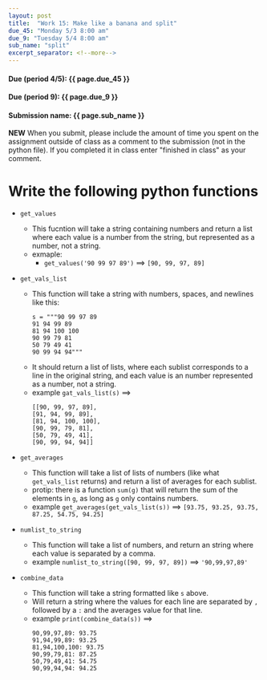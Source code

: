 ```yaml
---
layout: post
title:  "Work 15: Make like a banana and split"
due_45: "Monday 5/3 8:00 am"
due_9: "Tuesday 5/4 8:00 am"
sub_name: "split"
excerpt_separator: <!--more-->
---
```


#### Due (period 4/5): {{ page.due_45 }}
#### Due (period 9): {{ page.due_9 }}

#### Submission name: {{ page.sub_name }}
<!--more-->

**NEW** When you submit, please include the amount of time you spent on the assignment outside of class as a comment to the submission (not in the python file). If you completed it in class enter "finished in class" as your comment.

# Write the following python functions
* `get_values`
  * This fucntion will take a string containing numbers and return a list where each value is a number from the string, but represented as a number, not a string.
  * exmaple:
    - `get_values('90 99 97 89')` ==> `[90, 99, 97, 89]`

* `get_vals_list`
  * This function will take a string with numbers, spaces, and newlines like this:
    ```
    s = """90 99 97 89
    91 94 99 89
    81 94 100 100
    90 99 79 81
    50 79 49 41
    90 99 94 94"""
    ```
  * It should return a list of lists, where each sublist corresponds to a line in the original string, and each value is an number represented as a number, not a string.
  * example
    `gat_vals_list(s)` ==>
      ```
      [[90, 99, 97, 89],
      [91, 94, 99, 89],
      [81, 94, 100, 100],
      [90, 99, 79, 81],
      [50, 79, 49, 41],
      [90, 99, 94, 94]]
      ```
* `get_averages`
  * This function will take a list of lists of numbers (like what `get_vals_list` returns) and return a list of averages for each sublist.
  * protip: there is a function `sum(g)` that will return the sum of the elements in `g`, as long as `g` only contains numbers.
  * example
    `get_averages(get_vals_list(s))` ==> `[93.75, 93.25, 93.75, 87.25, 54.75, 94.25]`

* `numlist_to_string`
  * This function will take a list of numbers, and return an string where each value is separated by a comma.
  * example
    `numlist_to_string([90, 99, 97, 89])` ==> `'90,99,97,89'`

* `combine_data`
  * This function will take a string formatted like `s` above.
  * Will return a string where the values for each line are separated by `,` followed by a `:` and the averages value for that line.
  * example
    `print(combine_data(s))` ==>
      ```
      90,99,97,89: 93.75
      91,94,99,89: 93.25
      81,94,100,100: 93.75
      90,99,79,81: 87.25
      50,79,49,41: 54.75
      90,99,94,94: 94.25
      ```
